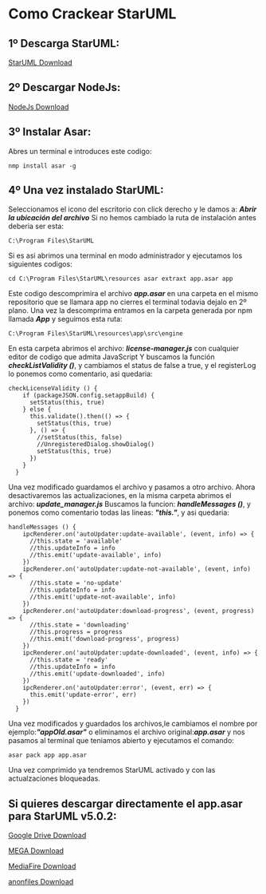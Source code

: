 # Como Crackear StarUML
## 1º Descarga StarUML:
[StarUML Download](https://staruml.io/download)

## 2º Descargar NodeJs:
[NodeJs Download](https://nodejs.org/en/download/)

## 3º Instalar Asar:
Abres un terminal e introduces este codigo:

``
nmp install asar -g
``

## 4º Una vez instalado StarUML:
Seleccionamos el icono del escritorio con click derecho y le damos a: **_Abrir la ubicación del archivo_**
Si no hemos cambiado la ruta de instalación antes deberia ser esta: 

``
C:\Program Files\StarUML
``

Si es asi abrimos una terminal en modo administrador y ejecutamos los siguientes codigos:

``
cd C:\Program Files\StarUML\resources asar extraxt app.asar app
``

Este codigo descomprimira el archivo **_app.asar_** en una carpeta en el mismo repositorio que se llamara app no cierres el terminal todavia dejalo en 2º plano.
Una vez la descomprima entramos en la carpeta generada por npm llamada **_App_** y seguimos esta ruta:

``
C:\Program Files\StarUML\resources\app\src\engine
``

En esta carpeta abrimos el archivo: **_license-manager.js_** con cualquier editor de codigo que admita JavaScript
Y buscamos la función **_checkListValidity ()_**, y cambiamos el status de false a true, y el registerLog lo ponemos como comentario, asi quedaria:

```
checkLicenseValidity () {
    if (packageJSON.config.setappBuild) {
      setStatus(this, true)
    } else {
      this.validate().then(() => {
        setStatus(this, true)
      }, () => {
        //setStatus(this, false)
        //UnregisteredDialog.showDialog()
        setStatus(this, true)
      })
    }
  }
```

Una vez modificado guardamos el archivo y pasamos a otro archivo.
Ahora desactivaremos las actualizaciones, en la misma carpeta abrimos el archivo: **_update_manager.js_**
Buscamos la funcion: **_handleMessages ()_**, y ponemos como comentario todas las lineas: **_"this."_**, y asi quedaria:

```
handleMessages () {
    ipcRenderer.on('autoUpdater:update-available', (event, info) => {
      //this.state = 'available'
      //this.updateInfo = info
      //this.emit('update-available', info)
    })
    ipcRenderer.on('autoUpdater:update-not-available', (event, info) => {
      //this.state = 'no-update'
      //this.updateInfo = info
      //this.emit('update-not-available', info)
    })
    ipcRenderer.on('autoUpdater:download-progress', (event, progress) => {
      //this.state = 'downloading'
      //this.progress = progress
      //this.emit('download-progress', progress)
    })
    ipcRenderer.on('autoUpdater:update-downloaded', (event, info) => {
      //this.state = 'ready'
      //this.updateInfo = info
      //this.emit('update-downloaded', info)
    })
    ipcRenderer.on('autoUpdater:error', (event, err) => {
      this.emit('update-error', err)
    })
  }
```

Una vez modificados y guardados los archivos,le cambiamos el nombre por ejemplo:**_"appOld.asar"_** o eliminamos el archivo original:**_app.asar_** y nos pasamos al terminal que teniamos abierto y ejecutamos el comando:

``
asar pack app app.asar
``

Una vez comprimido ya tendremos StarUML activado y con las actualzaciones bloqueadas.

## Si quieres descargar directamente el app.asar para StarUML v5.0.2:
[Google Drive Download](https://drive.google.com/file/d/1Z_6YEJxiSgt0pakb40Gi25FgHPnrJBOg/view?usp=sharing)

[MEGA Download](https://mega.nz/file/FT1Q3aiI#BeKiBDEsiN0R2wBNeHSFCOs8LLKiYMEAHnJZhGP2diI)

[MediaFire Download](https://www.mediafire.com/file/xm0oq9zve64l4sj/app.asar/file)

[anonfiles Download](https://anonfiles.com/79A977E9y4/app_asar)

